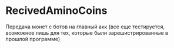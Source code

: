 # RecivedAminoCoins
Передача монет с ботов на главный акк (все еще тестируется, возможное лишь для тех, которые были зарешистрированные в прошлой программе) 
